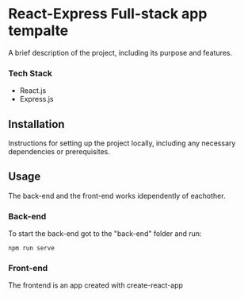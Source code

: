 # React-Express Full-stack app tempalte
A brief description of the project, including its purpose and features.

### Tech Stack
- React.js
- Express.js

## Installation
Instructions for setting up the project locally, including any necessary dependencies or prerequisites.

## Usage
The back-end and the front-end works idependently of eachother.

### Back-end
To start the back-end got to the "back-end" folder and run:

    npm run serve

### Front-end
The frontend is an app created with create-react-app